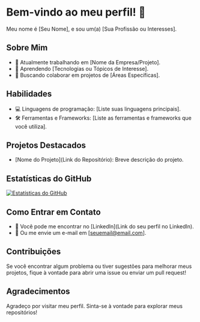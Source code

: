 # Bem-vindo ao meu perfil! 👋

Meu nome é [Seu Nome], e sou um(a) [Sua Profissão ou Interesses].

## Sobre Mim

- 🔭 Atualmente trabalhando em [Nome da Empresa/Projeto].
- 🌱 Aprendendo [Tecnologias ou Tópicos de Interesse].
- 👯 Buscando colaborar em projetos de [Áreas Específicas].

## Habilidades

- 💻 Linguagens de programação: [Liste suas linguagens principais].
- 🛠️ Ferramentas e Frameworks: [Liste as ferramentas e frameworks que você utiliza].

## Projetos Destacados

- [Nome do Projeto](Link do Repositório): Breve descrição do projeto.

## Estatísticas do GitHub

[![Estatísticas do GitHub](https://github-readme-stats.vercel.app/api?username=seu-username&show_icons=true&count_private=true&hide=prs,issues,contribs)](https://github.com/seu-username)

## Como Entrar em Contato

- 💬 Você pode me encontrar no [LinkedIn](Link do seu perfil no LinkedIn).
- 📧 Ou me envie um e-mail em [seuemail@email.com].

## Contribuições

Se você encontrar algum problema ou tiver sugestões para melhorar meus projetos, fique à vontade para abrir uma issue ou enviar um pull request!

## Agradecimentos

Agradeço por visitar meu perfil. Sinta-se à vontade para explorar meus repositórios!

